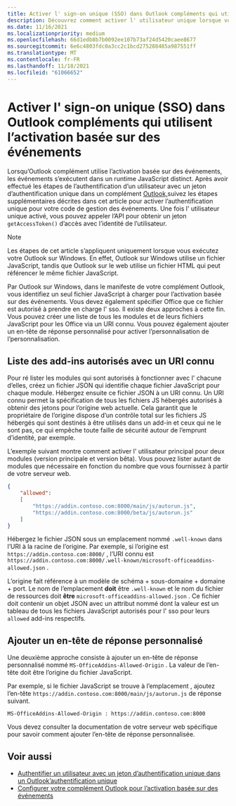 ```yaml
---
title: Activer l' sign-on unique (SSO) dans Outlook compléments qui utilisent l’activation basée sur des événements
description: Découvrez comment activer l' utilisateur unique lorsque vous travaillez dans un complément d’activation basé sur des événements.
ms.date: 11/16/2021
ms.localizationpriority: medium
ms.openlocfilehash: 66d1edb8b7b0092ee107b73af24d5420caee8677
ms.sourcegitcommit: 6e6c4803fdc0a3cc2c1bcd275288485a987551ff
ms.translationtype: MT
ms.contentlocale: fr-FR
ms.lasthandoff: 11/18/2021
ms.locfileid: "61066652"
---
```

# <a name="enable-single-sign-on-sso-in-outlook-add-ins-that-use-event-based-activation"></a>Activer l' sign-on unique (SSO) dans Outlook compléments qui utilisent l’activation basée sur des événements

Lorsqu’Outlook complément utilise l’activation basée sur des événements, les événements s’exécutent dans un runtime JavaScript distinct. Après avoir effectué les étapes de l’authentification d’un utilisateur avec un jeton d’authentification unique dans un complément [Outlook,](authenticate-a-user-with-an-sso-token.md)suivez les étapes supplémentaires décrites dans cet article pour activer l’authentification unique pour votre code de gestion des événements. Une fois l' utilisateur unique activé, vous pouvez appeler l’API pour obtenir un jeton `getAccessToken()` d’accès avec l’identité de l’utilisateur.

> [!NOTE]
> Les étapes de cet article s’appliquent uniquement lorsque vous exécutez votre Outlook sur Windows. En effet, Outlook sur Windows utilise un fichier JavaScript, tandis que Outlook sur le web utilise un fichier HTML qui peut référencer le même fichier JavaScript.

Par Outlook sur Windows, dans le manifeste de votre complément Outlook, vous identifiez un seul fichier JavaScript à charger pour l’activation basée sur des événements. Vous devez également spécifier Office que ce fichier est autorisé à prendre en charge l' sso. Il existe deux approches à cette fin. Vous pouvez créer une liste de tous les modules et de leurs fichiers JavaScript pour les Office via un URI connu. Vous pouvez également ajouter un en-tête de réponse personnalisé pour activer l’personnalisation de l’personnalisation.

## <a name="list-allowed-add-ins-with-a-well-known-uri"></a>Liste des add-ins autorisés avec un URI connu

Pour ré lister les modules qui sont autorisés à fonctionner avec l' chacune d’elles, créez un fichier JSON qui identifie chaque fichier JavaScript pour chaque module. Hébergez ensuite ce fichier JSON à un URI connu. Un URI connu permet la spécification de tous les fichiers JS hébergés autorisés à obtenir des jetons pour l’origine web actuelle. Cela garantit que le propriétaire de l’origine dispose d’un contrôle total sur les fichiers JS hébergés qui sont destinés à être utilisés dans un add-in et ceux qui ne le sont pas, ce qui empêche toute faille de sécurité autour de l’emprunt d’identité, par exemple.

L’exemple suivant montre comment activer l' utilisateur principal pour deux modules (version principale et version bêta). Vous pouvez lister autant de modules que nécessaire en fonction du nombre que vous fournissez à partir de votre serveur web.

```json
{
    "allowed":
    [
        "https://addin.contoso.com:8000/main/js/autorun.js",
        "https://addin.contoso.com:8000/beta/js/autorun.js"
    ]
}
```

Hébergez le fichier JSON sous un emplacement nommé `.well-known` dans l’URI à la racine de l’origine. Par exemple, si l’origine est `https://addin.contoso.com:8000/` , l’URI connu est `https://addin.contoso.com:8000/.well-known/microsoft-officeaddins-allowed.json` .

L’origine fait référence à un modèle de schéma + sous-domaine + domaine + port. Le nom de l’emplacement **doit** être `.well-known` et le nom du fichier de ressources doit **être** `microsoft-officeaddins-allowed.json` . Ce fichier doit contenir un objet JSON avec un attribut nommé dont la valeur est un tableau de tous les fichiers JavaScript autorisés pour l' sso pour leurs `allowed` add-ins respectifs.

## <a name="add-a-custom-response-header"></a>Ajouter un en-tête de réponse personnalisé

Une deuxième approche consiste à ajouter un en-tête de réponse personnalisé nommé `MS-OfficeAddins-Allowed-Origin` . La valeur de l’en-tête doit être l’origine du fichier JavaScript.

Par exemple, si le fichier JavaScript se trouve à l’emplacement , ajoutez l’en-tête `https://addin.contoso.com:8000/main/js/autorun.js` de réponse suivant.

`MS-OfficeAddins-Allowed-Origin : https://addin.contoso.com:8000`

Vous devez consulter la documentation de votre serveur web spécifique pour savoir comment ajouter l’en-tête de réponse personnalisée.

## <a name="see-also"></a>Voir aussi

- [Authentifier un utilisateur avec un jeton d’authentification unique dans un Outlook’authentification unique](authenticate-a-user-with-an-sso-token.md)
- [Configurer votre complément Outlook pour l’activation basée sur des événements](autolaunch.md)
